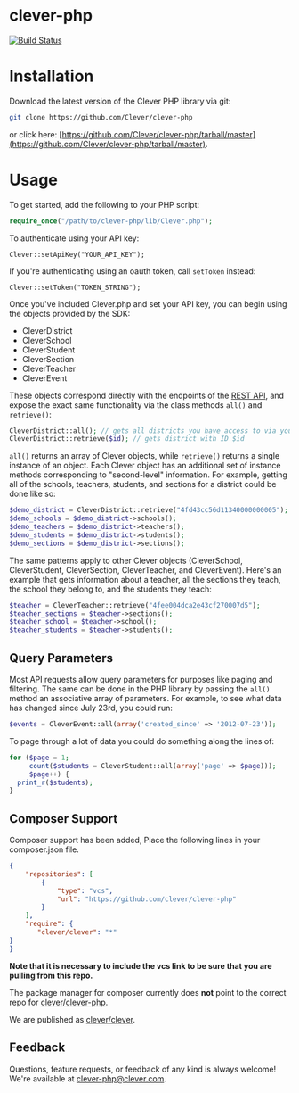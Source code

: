 # clever-php

[![Build Status](https://drone.ops.clever.com/github.com/Clever/clever-php/status.svg?branch=master)](https://drone.ops.clever.com/github.com/Clever/clever-php)

# Installation

Download the latest version of the Clever PHP library via git:

```bash
git clone https://github.com/Clever/clever-php
```

or click here: [https://github.com/Clever/clever-php/tarball/master](https://github.com/Clever/clever-php/tarball/master).


# Usage

To get started, add the following to your PHP script:

```php
require_once("/path/to/clever-php/lib/Clever.php");
```

To authenticate using your API key:

```
Clever::setApiKey("YOUR_API_KEY");
```

If you're authenticating using an oauth token, call `setToken` instead:

```
Clever::setToken("TOKEN_STRING");
```

Once you've included Clever.php and set your API key, you can begin using the objects provided by the SDK:

* CleverDistrict
* CleverSchool
* CleverStudent
* CleverSection
* CleverTeacher
* CleverEvent

These objects correspond directly with the endpoints of the [REST API](https://clever.com/developers/docs), and expose the exact same functionality via the class methods `all()` and `retrieve()`:

```php
CleverDistrict::all(); // gets all districts you have access to via your API key.
CleverDistrict::retrieve($id); // gets district with ID $id
```

`all()` returns an array of Clever objects, while `retrieve()` returns a single instance of an object. Each Clever object has an additional set of instance methods corresponding to "second-level" information. For example, getting all of the schools, teachers, students, and sections for a district could be done like so:

```php
$demo_district = CleverDistrict::retrieve("4fd43cc56d11340000000005");
$demo_schools = $demo_district->schools();
$demo_teachers = $demo_district->teachers();
$demo_students = $demo_district->students();
$demo_sections = $demo_district->sections();
```

The same patterns apply to other Clever objects (CleverSchool, CleverStudent, CleverSection, CleverTeacher, and CleverEvent). Here's an example that gets information about a teacher, all the sections they teach, the school they belong to, and the students they teach:

```php
$teacher = CleverTeacher::retrieve("4fee004dca2e43cf270007d5");
$teacher_sections = $teacher->sections();
$teacher_school = $teacher->school();
$teacher_students = $teacher->students();
```

## Query Parameters

Most API requests allow query parameters for purposes like paging and filtering. The same can be done in the PHP library by passing the `all()` method an associative array of parameters. For example, to see what data has changed since July 23rd, you could run:

```php
$events = CleverEvent::all(array('created_since' => '2012-07-23'));
```

To page through a lot of data you could do something along the lines of:

```php
for ($page = 1;
     count($students = CleverStudent::all(array('page' => $page)));
     $page++) {
  print_r($students);
}
```

## Composer Support

Composer support has been added,  Place the following lines in your composer.json file.

```json
{
    "repositories": [
        {
            "type": "vcs",
            "url": "https://github.com/clever/clever-php"
        }
    ],
    "require": {
       "clever/clever": "*"
}
}
```

**Note that it is necessary to include the vcs link to be sure that you are pulling from this repo.**

The package manager for composer currently does **not** point to the correct repo for [clever/clever-php](https://packagist.org/packages/clever/clever-php).

We are published as [clever/clever](https://packagist.org/packages/clever/clever).


## Feedback

Questions, feature requests, or feedback of any kind is always welcome! We're available at [clever-php@clever.com](mailto:clever-php@clever.com).
